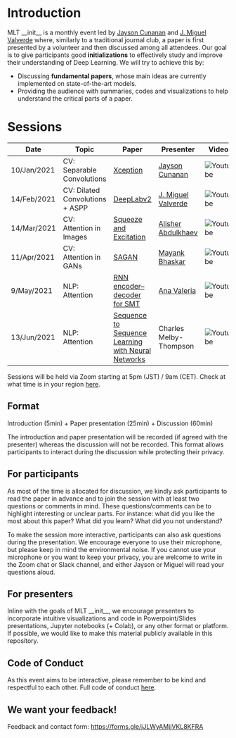 # Introduction
MLT \_\_init\_\_ is a monthly event led by [Jayson Cunanan](https://www.linkedin.com/in/jayson-cunanan-phd/) and [J. Miguel Valverde](https://twitter.com/jmlipman) where, similarly to a traditional journal club, a paper is first presented by a volunteer and then discussed among all attendees. Our goal is to give participants good **initializations** to effectively study and improve their understanding of Deep Learning. We will try to achieve this by:
* Discussing **fundamental papers**, whose main ideas are currently implemented on state-of-the-art models.
* Providing the audience with summaries, codes and visualizations to help understand the critical parts of a paper.

# Sessions
| Date        | Topic                           | Paper                  | Presenter         | Video |
|-------------|---------------------------------|------------------------|--------------------|---------------------|
| 10/Jan/2021 | CV: Separable Convolutions      | [Xception](https://arxiv.org/abs/1610.02357)               | [Jayson Cunanan](https://www.linkedin.com/in/jayson-cunanan-phd/)     |  ![Youtube](https://www.shareicon.net/data/32x32/2016/07/09/118264_youtube_512x512.png) |
| 14/Feb/2021 | CV: Dilated Convolutions + ASPP | [DeepLabv2](https://arxiv.org/abs/1606.00915)              | [J. Miguel Valverde](https://www.twitter.com/jmlipman)    |  ![Youtube](https://www.shareicon.net/data/32x32/2016/07/09/118264_youtube_512x512.png) |
| 14/Mar/2021 | CV: Attention in Images         | [Squeeze and Excitation](https://arxiv.org/abs/1709.01507) | [Alisher Abdulkhaev](https://twitter.com/alisher_ai) |  ![Youtube](https://www.shareicon.net/data/32x32/2016/07/09/118264_youtube_512x512.png) |
| 11/Apr/2021 | CV: Attention in GANs | [SAGAN](https://arxiv.org/abs/1805.08318) | [Mayank Bhaskar](https://twitter.com/cataluna84) | ![Youtube](https://www.shareicon.net/data/32x32/2016/07/09/118264_youtube_512x512.png) |
| 9/May/2021 | NLP: Attention | [RNN encoder–decoder for SMT](https://arxiv.org/abs/1406.1078) | [Ana Valeria](https://anavaleriagonzalez.github.io/)  | ![Youtube](https://www.shareicon.net/data/32x32/2016/07/09/118264_youtube_512x512.png)  |
| 13/Jun/2021 | NLP: Attention | [Sequence to Sequence Learning with Neural Networks](https://arxiv.org/abs/1409.3215) | Charles Melby-Thompson | ![Youtube](https://www.shareicon.net/data/32x32/2016/07/09/118264_youtube_512x512.png)  |




Sessions will be held via Zoom starting at 5pm (JST) / 9am (CET). Check at what time is in your region [here](https://www.worldtimebuddy.com/japan-tokyo-to-cet).

## Format
Introduction (5min) + Paper presentation (25min) + Discussion (60min)

The introduction and paper presentation will be recorded (if agreed with the presenter) whereas the discussion will not be recorded. This format allows participants to interact during the discussion while protecting their privacy.

## For participants
As most of the time is allocated for discussion, we kindly ask participants to read the paper in advance and to join the session with at least two questions or comments in mind. These questions/comments can be to highlight interesting or unclear parts. For instance: what did you like the most about this paper? What did you learn? What did you not understand?

To make the session more interactive, participants can also ask questions during the presentation. We encourage everyone to use their microphone, but please keep in mind the environmental noise. If you cannot use your microphone or you want to keep your privacy, you are welcome to write in the Zoom chat or Slack channel, and either Jayson or Miguel will read your questions aloud.


## For presenters
Inline with the goals of MLT \_\_init\_\_, we encourage presenters to incorporate intuitive visualizations and code in Powerpoint/Slides presentations, Jupyter notebooks (+ Colab), or any other format or platform. If possible, we would like to make this material publicly available in this repository.

## Code of Conduct
As this event aims to be interactive, please remember to be kind and respectful to each other. Full code of conduct [here](https://mltokyo.ai/about).

## We want your feedback!
Feedback and contact form: https://forms.gle/jJLWyAMjjVKL8KFRA
